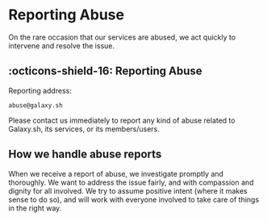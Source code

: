 # Reporting Abuse
On the rare occasion that our services are abused,  we act quickly to intervene and resolve the issue. 

## :octicons-shield-16: Reporting Abuse
Reporting address:
```
abuse@galaxy.sh
```
Please contact us immediately to report any kind of abuse related to Galaxy.sh, its services, or its members/users.

## How we handle abuse reports
When we receive a report of abuse, we investigate promptly and thoroughly. We want to address the issue fairly, and with compassion and dignity for all involved. We try to assume positive intent (where it makes sense to do so), and will work with everyone involved to take care of things in the right way.